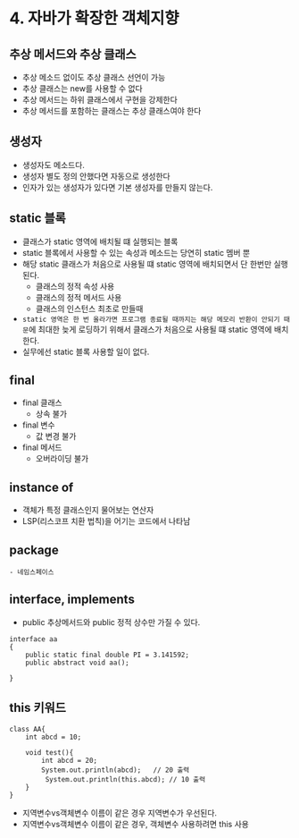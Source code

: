 # 4. 자바가 확장한 객체지향

## 추상 메서드와 추상 클래스
- 추상 메소드 없이도 추상 클래스 선언이 가능
- 추상 클래스는 new를 사용할 수 없다
- 추상 메서드는 하위 클래스에서 구현을 강제한다
- 추상 메서드를 포함하는 클래스는 추상 클래스여야 한다

## 생성자
- 생성자도 메소드다.
- 생성자 별도 정의 안했다면 자동으로 생성한다
- 인자가 있는 생성자가 있다면 기본 생성자를 만들지 않는다.
## static 블록

- 클래스가 static 영역에 배치될 떄 실행되는 블록
- static 블록에서 사용할 수 있는 속성과 메소드는 당연히 static 멤버 뿐
- 해당 static 클래스가 처음으로 사용될 떄 static 영역에 배치되면서 단 한번만 실행된다.
    - 클래스의 정적 속성 사용
    - 클래스의 정적 메서드 사용
    - 클래스의 인스턴스 최초로 만들때
- `static 영역은 한 번 올라가면 프로그램 종료될 때까지는 해당 메모리 반환이 안되기 때문`에 최대한 늦게 로딩하기 위해서 클래스가 처음으로 사용될 떄 static 영역에 배치한다.
- 실무에선 static 블록 사용할 일이 없다.
## final
- final 클래스
    - 상속 불가
- final 변수
    - 값 변경 불가
- final 메서드
    - 오버라이딩 불가
## instance of
- 객체가 특정 클래스인지 물어보는 연산자
- LSP(리스코프 치환 법칙)을 어기는 코드에서 나타남

## package
    - 네임스페이스

## interface, implements
- public 추상메서드와 public 정적 상수만 가질 수 있다.
```
interface aa
{
    public static final double PI = 3.141592;
    public abstract void aa();

}
```

## this 키워드
```
class AA{
    int abcd = 10;
    
    void test(){
        int abcd = 20;
        System.out.println(abcd);   // 20 출력
         System.out.println(this.abcd); // 10 출력
    }
}
```
- 지역변수vs객체변수 이름이 같은 경우 지역변수가 우선된다.
- 지역변수vs객체변수 이름이 같은 경우, 객체변수 사용하려면 this 사용

